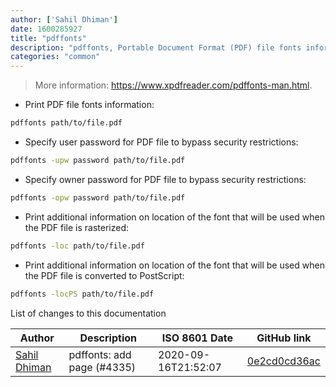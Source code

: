 ```yaml
---
author: ['Sahil Dhiman']
date: 1600285927
title: "pdffonts"
description: "pdffonts, Portable Document Format (PDF) file fonts information viewer."
categories: "common"
---
```

> More information: <https://www.xpdfreader.com/pdffonts-man.html>.

- Print PDF file fonts information:

```bash
pdffonts path/to/file.pdf
```

- Specify user password for PDF file to bypass security restrictions:

```bash
pdffonts -upw password path/to/file.pdf
```

- Specify owner password for PDF file to bypass security restrictions:

```bash
pdffonts -opw password path/to/file.pdf
```

- Print additional information on location of the font that will be used when the PDF file is rasterized:

```bash
pdffonts -loc path/to/file.pdf
```

- Print additional information on location of the font that will be used when the PDF file is converted to PostScript:

```bash
pdffonts -locPS path/to/file.pdf
```
List of changes to this documentation


Author | Description | ISO 8601 Date | GitHub link
------|-----|-----|-----
[Sahil Dhiman](mailto:52946452+sahilister@users.noreply.github.com) | pdffonts: add page (#4335) | 2020-09-16T21:52:07 | [0e2cd0cd36ac](https://github.com/tldr-pages/tldr/commit/0e2cd0cd36ac2c80c296fe09c2dbec837344469f)

